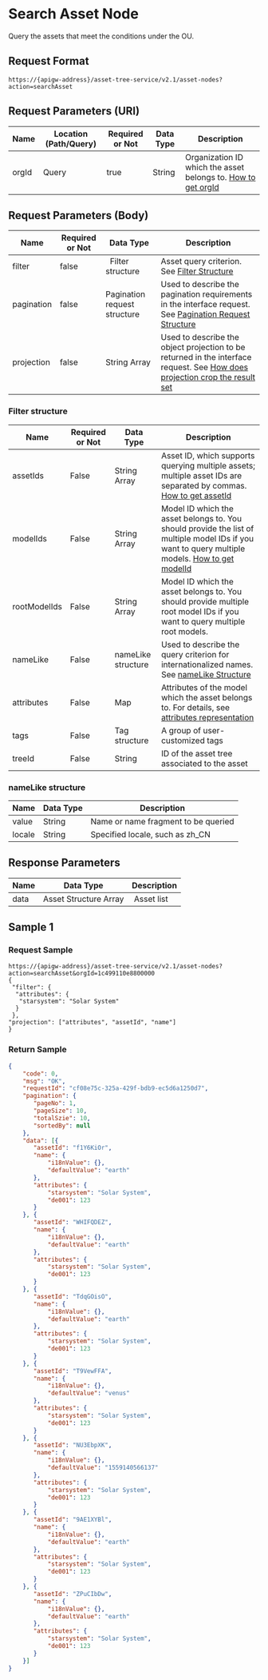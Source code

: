 # Search Asset Node



Query the assets that meet the conditions under the OU.

## Request Format

```
https://{apigw-address}/asset-tree-service/v2.1/asset-nodes?action=searchAsset
```

## Request Parameters (URI)

| Name | Location (Path/Query) | Required or Not | Data Type | Description |
|---------------|------------------|----------|-----------|--------------|
| orgId         | Query            | true     | String    | Organization ID which the asset belongs to. [How to get orgId](/docs/api/en/latest/api_faqs#how-to-get-organization-id-orgid-orgid)                |


## Request Parameters (Body)

| Name | Required or Not | Data Type | Description |
|-----------------|---------------|-------------------|-----|
| filter| false         |   Filter structure        | Asset query criterion. See [Filter Structure](/docs/api/en/latest/asset_tree/search_asset_node.html#filter-filterstruc) |
| pagination| false         | Pagination request structure  | Used to describe the pagination requirements in the interface request. See [Pagination Request Structure](/docs/api/en/latest/overview.html#pagination-request-structure)  |
| projection| false         | String Array          | Used to describe the object projection to be returned in the interface request. See [How does projection crop the result set](/docs/api/en/latest/api_faqs.html#how-does-projection-crop-the-result-set)|


### Filter structure <filterstruc>

| Name | Required or Not | Data Type | Description |
|-----------|---------------|----|--------------|
| assetIds| False  | String Array  | Asset ID, which supports querying multiple assets; multiple asset IDs are separated by commas. [How to get assetId](/docs/api/en/latest/api_faqs.html#how-to-get-asset-id-assetid-assetid)|
| modelIds | False | String Array | Model ID which the asset belongs to. You should provide the list of multiple model IDs if you want to query multiple models. [How to get modelId](/docs/api/en/latest/api_faqs.html#how-to-get-model-id-modelid-modelid)|
| rootModelIds | False | String Array | Model ID which the asset belongs to. You should provide multiple root model IDs if you want to query multiple root models. |
| nameLike | False | nameLike structure | Used to describe the query criterion for internationalized names. See [nameLike Structure](/docs/api/en/latest/asset_tree/search_asset_node.html#namelike-namelikestruc) |
| attributes  | False|Map |Attributes of the model which the asset belongs to. For details, see [attributes representation](/docs/api/en/latest/api_faqs.html#attributes-representation) |
| tags | False | Tag structure | A group of user-customized tags |
| treeId | False | String | ID of the asset tree associated to the asset |


### nameLike structure <namelikestruc>

| Name | Data Type | Description |
|-----------|---------------------|-----------------------|
| value        | String     | Name or name fragment to be queried|
| locale         | String     | Specified locale, such as zh_CN|


## Response Parameters

| Name | Data Type | Description |
|-----------|------------------|------------------|
| data      | Asset Structure Array |  Asset list    |




## Sample 1

### Request Sample

```
https://{apigw-address}/asset-tree-service/v2.1/asset-nodes?action=searchAsset&orgId=1c499110e8800000
{
 "filter": {
  "attributes": {
   "starsystem": "Solar System"
  }
 },
"projection": ["attributes", "assetId", "name"]
}
```

### Return Sample

```json
{
    "code": 0,
    "msg": "OK",
    "requestId": "cf08e75c-325a-429f-bdb9-ec5d6a1250d7",
    "pagination": {
       "pageNo": 1,
       "pageSize": 10,
       "totalSzie": 10,
       "sortedBy": null
    },
    "data": [{
       "assetId": "f1Y6KiOr",
       "name": {
           "i18nValue": {},
           "defaultValue": "earth"
       },
       "attributes": {
           "starsystem": "Solar System",
           "de001": 123
       }
    }, {
       "assetId": "WHIFQDEZ",
       "name": {
           "i18nValue": {},
           "defaultValue": "earth"
       },
       "attributes": {
           "starsystem": "Solar System",
           "de001": 123
       }
    }, {
       "assetId": "TdqGOisO",
       "name": {
           "i18nValue": {},
           "defaultValue": "earth"
       },
       "attributes": {
           "starsystem": "Solar System",
           "de001": 123
       }
    }, {
       "assetId": "T9VewFFA",
       "name": {
           "i18nValue": {},
           "defaultValue": "venus"
       },
       "attributes": {
           "starsystem": "Solar System",
           "de001": 123
       }
    }, {
       "assetId": "NU3EbpXK",
       "name": {
           "i18nValue": {},
           "defaultValue": "1559140566137"
       },
       "attributes": {
           "starsystem": "Solar System",
           "de001": 123
       }
    }, {
       "assetId": "9AE1XYBl",
       "name": {
           "i18nValue": {},
           "defaultValue": "earth"
       },
       "attributes": {
           "starsystem": "Solar System",
           "de001": 123
       }
    }, {
       "assetId": "ZPuCIbDw",
       "name": {
           "i18nValue": {},
           "defaultValue": "earth"
       },
       "attributes": {
           "starsystem": "Solar System",
           "de001": 123
       }
    }]
}
```

